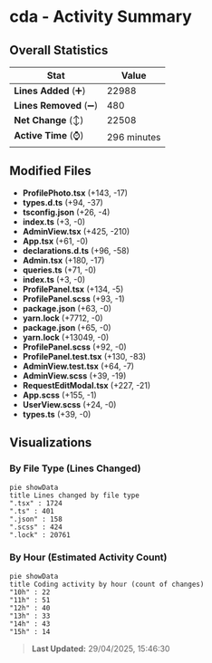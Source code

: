# cda - Activity Summary 

## Overall Statistics

| Stat                   | Value                                                             |
| ---------------------- | ----------------------------------------------------------------- |
| **Lines Added** (➕)   | 22988                                          |
| **Lines Removed** (➖) | 480                                        |
| **Net Change** (↕)    | 22508                |
| **Active Time** (⌚)   | 296 minutes |


## Modified Files
- **ProfilePhoto.tsx** (+143, -17)
- **types.d.ts** (+94, -37)
- **tsconfig.json** (+26, -4)
- **index.ts** (+3, -0)
- **AdminView.tsx** (+425, -210)
- **App.tsx** (+61, -0)
- **declarations.d.ts** (+96, -58)
- **Admin.tsx** (+180, -17)
- **queries.ts** (+71, -0)
- **index.ts** (+3, -0)
- **ProfilePanel.tsx** (+134, -5)
- **ProfilePanel.scss** (+93, -1)
- **package.json** (+63, -0)
- **yarn.lock** (+7712, -0)
- **package.json** (+65, -0)
- **yarn.lock** (+13049, -0)
- **ProfilePanel.scss** (+92, -0)
- **ProfilePanel.test.tsx** (+130, -83)
- **AdminView.test.tsx** (+64, -7)
- **AdminView.scss** (+39, -19)
- **RequestEditModal.tsx** (+227, -21)
- **App.scss** (+155, -1)
- **UserView.scss** (+24, -0)
- **types.ts** (+39, -0)

## Visualizations

### By File Type (Lines Changed)

```mermaid
pie showData
title Lines changed by file type
".tsx" : 1724
".ts" : 401
".json" : 158
".scss" : 424
".lock" : 20761
```

### By Hour (Estimated Activity Count)

```mermaid
pie showData
title Coding activity by hour (count of changes)
"10h" : 22
"11h" : 51
"12h" : 40
"13h" : 33
"14h" : 43
"15h" : 14
```


> **Last Updated:** 29/04/2025, 15:46:30